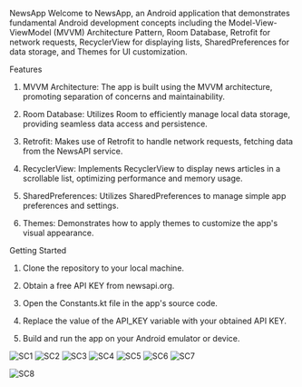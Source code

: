 NewsApp
Welcome to NewsApp, an Android application that demonstrates fundamental Android development concepts including the Model-View-ViewModel (MVVM) Architecture Pattern, Room Database, Retrofit for network requests, RecyclerView for displaying lists, SharedPreferences for data storage, and Themes for UI customization.

Features
1. MVVM Architecture: The app is built using the MVVM architecture, promoting separation of concerns and maintainability.

2. Room Database: Utilizes Room to efficiently manage local data storage, providing seamless data access and persistence.

3. Retrofit: Makes use of Retrofit to handle network requests, fetching data from the NewsAPI service.

4. RecyclerView: Implements RecyclerView to display news articles in a scrollable list, optimizing performance and memory usage.

5. SharedPreferences: Utilizes SharedPreferences to manage simple app preferences and settings.

6. Themes: Demonstrates how to apply themes to customize the app's visual appearance.

Getting Started
1. Clone the repository to your local machine.

2. Obtain a free API KEY from newsapi.org.

3. Open the Constants.kt file in the app's source code.

4. Replace the value of the API_KEY variable with your obtained API KEY.

5. Build and run the app on your Android emulator or device.


![SC1](https://github.com/acrrafe/NewsApp/assets/116049517/c6471b86-3859-4321-80dc-f2842d4acbeb)
![SC2](https://github.com/acrrafe/NewsApp/assets/116049517/9c638822-3018-4b59-aa88-1b36d1600c16)
![SC3](https://github.com/acrrafe/NewsApp/assets/116049517/9bdaa084-e049-4560-a176-6d8df88c84bd)
![SC4](https://github.com/acrrafe/NewsApp/assets/116049517/56283e44-f671-44a1-9788-387fa0a81c7f)
![SC5](https://github.com/acrrafe/NewsApp/assets/116049517/4695fff1-e59d-45ee-a7c7-cd740fd505a3)
![SC6](https://github.com/acrrafe/NewsApp/assets/116049517/6e39fc21-1998-4228-b62a-a19d92101127)
![SC7](https://github.com/acrrafe/NewsApp/assets/116049517/c3bc2b07-4988-48f2-90ca-17150277646b)
 
![SC8](https://github.com/acrrafe/NewsApp/assets/116049517/df4253c7-bdd7-43a2-9a2a-99349c1479fe)
